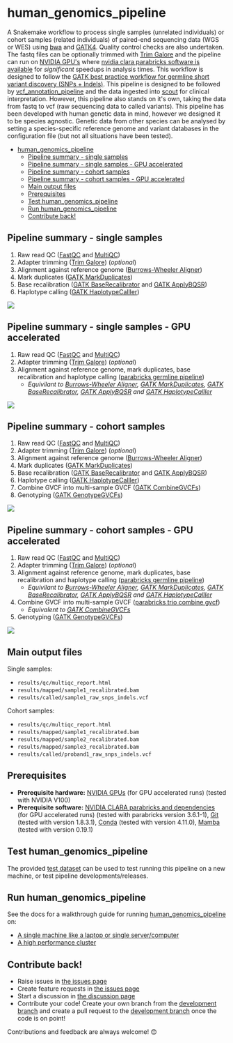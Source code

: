 # human_genomics_pipeline

A Snakemake workflow to process single samples (unrelated individuals) or cohort samples (related individuals) of paired-end sequencing data (WGS or WES) using [bwa](http://bio-bwa.sourceforge.net/) and [GATK4](https://gatk.broadinstitute.org/hc/en-us). Quality control checks are also undertaken. The fastq files can be optionally trimmed with [Trim Galore](https://www.bioinformatics.babraham.ac.uk/projects/trim_galore/) and the pipeline can run on [NVIDIA GPU's](https://www.nvidia.com/en-gb/graphics-cards/) where [nvidia clara parabricks software is available](https://www.nvidia.com/en-us/docs/parabricks/quickstart-guide/software-overview/) for *significant* speedups in analysis times. This workflow is designed to follow the [GATK best practice workflow for germline short variant discovery (SNPs + Indels)](https://gatk.broadinstitute.org/hc/en-us/articles/360035535932-Germline-short-variant-discovery-SNPs-Indels-). This pipeline is designed to be followed by [vcf_annotation_pipeline](https://github.com/ESR-NZ/vcf_annotation_pipeline) and the data ingested into [scout](https://github.com/Clinical-Genomics/scout) for clinical interpretation. However, this pipeline also stands on it's own, taking the data from fastq to vcf (raw sequencing data to called variants). This pipeline has been developed with human genetic data in mind, however we designed it to be species agnostic. Genetic data from other species can be analysed by setting a species-specific reference genome and variant databases in the configuration file (but not all situations have been tested).

- [human_genomics_pipeline](#human_genomics_pipeline)
  - [Pipeline summary - single samples](#pipeline-summary---single-samples)
  - [Pipeline summary - single samples - GPU accelerated](#pipeline-summary---single-samples---gpu-accelerated)
  - [Pipeline summary - cohort samples](#pipeline-summary---cohort-samples)
  - [Pipeline summary - cohort samples - GPU accelerated](#pipeline-summary---cohort-samples---gpu-accelerated)
  - [Main output files](#main-output-files)
  - [Prerequisites](#prerequisites)
  - [Test human_genomics_pipeline](#test-human_genomics_pipeline)
  - [Run human_genomics_pipeline](#run-human_genomics_pipeline)
  - [Contribute back!](#contribute-back)

## Pipeline summary - single samples

1. Raw read QC ([FastQC](https://www.bioinformatics.babraham.ac.uk/projects/fastqc/) and [MultiQC](https://multiqc.info/))
2. Adapter trimming ([Trim Galore](https://www.bioinformatics.babraham.ac.uk/projects/trim_galore/)) (*optional*)
3. Alignment against reference genome ([Burrows-Wheeler Aligner](http://bio-bwa.sourceforge.net/))
4. Mark duplicates ([GATK MarkDuplicates](https://gatk.broadinstitute.org/hc/en-us/articles/4414594430619-GenotypeGVCFs))
5. Base recalibration ([GATK BaseRecalibrator](https://gatk.broadinstitute.org/hc/en-us/articles/360036898312-BaseRecalibrator) and [GATK ApplyBQSR](https://gatk.broadinstitute.org/hc/en-us/articles/360037055712-ApplyBQSR))
6. Haplotype calling ([GATK HaplotypeCalller](https://gatk.broadinstitute.org/hc/en-us/articles/360037225632-HaplotypeCaller))

<img src="./images/rulegraph_single.png" class="center">

## Pipeline summary - single samples - GPU accelerated

1. Raw read QC ([FastQC](https://www.bioinformatics.babraham.ac.uk/projects/fastqc/) and [MultiQC](https://multiqc.info/))
2. Adapter trimming ([Trim Galore](https://www.bioinformatics.babraham.ac.uk/projects/trim_galore/)) (*optional*)
3. Alignment against reference genome, mark duplicates, base recalibration and haplotype calling ([parabricks germline pipeline](https://docs.nvidia.com/clara/parabricks/v3.6.1/text/germline_pipeline.html))
   - *Equivilant to [Burrows-Wheeler Aligner](http://bio-bwa.sourceforge.net/), [GATK MarkDuplicates](https://gatk.broadinstitute.org/hc/en-us/articles/4414594430619-GenotypeGVCFs), [GATK BaseRecalibrator](https://gatk.broadinstitute.org/hc/en-us/articles/360036898312-BaseRecalibrator), [GATK ApplyBQSR](https://gatk.broadinstitute.org/hc/en-us/articles/360037055712-ApplyBQSR) and [GATK HaplotypeCalller](https://gatk.broadinstitute.org/hc/en-us/articles/360037225632-HaplotypeCaller)*

<img src="./images/rulegraph_single_gpu.png" class="center">

## Pipeline summary - cohort samples

1. Raw read QC ([FastQC](https://www.bioinformatics.babraham.ac.uk/projects/fastqc/) and [MultiQC](https://multiqc.info/))
2. Adapter trimming ([Trim Galore](https://www.bioinformatics.babraham.ac.uk/projects/trim_galore/)) (*optional*)
3. Alignment against reference genome ([Burrows-Wheeler Aligner](http://bio-bwa.sourceforge.net/))
4. Mark duplicates ([GATK MarkDuplicates](https://gatk.broadinstitute.org/hc/en-us/articles/4414594430619-GenotypeGVCFs))
5. Base recalibration ([GATK BaseRecalibrator](https://gatk.broadinstitute.org/hc/en-us/articles/360036898312-BaseRecalibrator) and [GATK ApplyBQSR](https://gatk.broadinstitute.org/hc/en-us/articles/360037055712-ApplyBQSR))
6. Haplotype calling ([GATK HaplotypeCalller](https://gatk.broadinstitute.org/hc/en-us/articles/360037225632-HaplotypeCaller))
7. Combine GVCF into multi-sample GVCF ([GATK CombineGVCFs](https://gatk.broadinstitute.org/hc/en-us/articles/360037593911-CombineGVCFs))
8. Genotyping ([GATK GenotypeGVCFs](https://gatk.broadinstitute.org/hc/en-us/articles/4414594430619-GenotypeGVCFs))

<img src="./images/rulegraph_cohort.png" class="center">

## Pipeline summary - cohort samples - GPU accelerated

1. Raw read QC ([FastQC](https://www.bioinformatics.babraham.ac.uk/projects/fastqc/) and [MultiQC](https://multiqc.info/))
2. Adapter trimming ([Trim Galore](https://www.bioinformatics.babraham.ac.uk/projects/trim_galore/)) (*optional*)
3. Alignment against reference genome, mark duplicates, base recalibration and haplotype calling ([parabricks germline pipeline](https://docs.nvidia.com/clara/parabricks/v3.6.1/text/germline_pipeline.html))
   - *Equivilant to [Burrows-Wheeler Aligner](http://bio-bwa.sourceforge.net/), [GATK MarkDuplicates](https://gatk.broadinstitute.org/hc/en-us/articles/4414594430619-GenotypeGVCFs), [GATK BaseRecalibrator](https://gatk.broadinstitute.org/hc/en-us/articles/360036898312-BaseRecalibrator), [GATK ApplyBQSR](https://gatk.broadinstitute.org/hc/en-us/articles/360037055712-ApplyBQSR) and [GATK HaplotypeCalller](https://gatk.broadinstitute.org/hc/en-us/articles/360037225632-HaplotypeCaller)*
4. Combine GVCF into multi-sample GVCF ([parabricks trio combine gvcf](https://docs.nvidia.com/clara/parabricks/v3.6/text/joint_calling.html#trio-combine-gvcf))
   - *Equivalent to [GATK CombineGVCFs](https://gatk.broadinstitute.org/hc/en-us/articles/360037593911-CombineGVCFs)*
5. Genotyping ([GATK GenotypeGVCFs](https://gatk.broadinstitute.org/hc/en-us/articles/4414594430619-GenotypeGVCFs))

<img src="./images/rulegraph_cohort_gpu.png" class="center">

## Main output files

Single samples:

- `results/qc/multiqc_report.html`
- `results/mapped/sample1_recalibrated.bam`
- `results/called/sample1_raw_snps_indels.vcf`

Cohort samples:

- `results/qc/multiqc_report.html`
- `results/mapped/sample1_recalibrated.bam`
- `results/mapped/sample2_recalibrated.bam`
- `results/mapped/sample3_recalibrated.bam`
- `results/called/proband1_raw_snps_indels.vcf`

## Prerequisites

- **Prerequisite hardware:** [NVIDIA GPUs](https://www.nvidia.com/en-gb/graphics-cards/) (for GPU accelerated runs) (tested with NVIDIA V100)
- **Prerequisite software:** [NVIDIA CLARA parabricks and dependencies](https://www.nvidia.com/en-us/docs/parabricks/local-installation/) (for GPU accelerated runs) (tested with parabricks version 3.6.1-1), [Git](https://git-scm.com/) (tested with version 1.8.3.1), [Conda](https://docs.conda.io/projects/conda/en/latest/index.html) (tested with version 4.11.0), [Mamba](https://github.com/TheSnakePit/mamba) (tested with version 0.19.1)

## Test human_genomics_pipeline

The provided [test dataset](./test) can be used to test running this pipeline on a new machine, or test pipeline developments/releases.

## Run human_genomics_pipeline

See the docs for a walkthrough guide for running [human_genomics_pipeline](https://github.com/ESR-NZ/human_genomics_pipeline) on:

- [A single machine like a laptop or single server/computer](./docs/running_on_a_single_machine.md)
- [A high performance cluster](./docs/running_on_a_hpc.md)

## Contribute back!

- Raise issues in [the issues page](https://github.com/ESR-NZ/human_genomics_pipeline/issues)
- Create feature requests in [the issues page](https://github.com/ESR-NZ/human_genomics_pipeline/issues)
- Start a discussion in [the discussion page](https://github.com/ESR-NZ/human_genomics_pipeline/discussions)
- Contribute your code! Create your own branch from the [development branch](https://github.com/ESR-NZ/human_genomics_pipeline/tree/dev) and create a pull request to the [development branch](https://github.com/ESR-NZ/human_genomics_pipeline/tree/dev) once the code is on point!

Contributions and feedback are always welcome! :blush:

